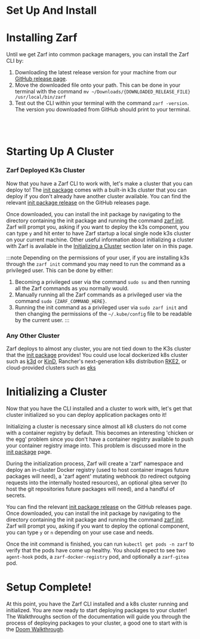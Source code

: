 # Set Up And Install

<!-- TODO: I @jperry am still confused about what the difference between this page the other install/setup sections should be.. -->
<!--       ex. The 'Getting Started' page has an 'Installing Zarf' section that I copied this from.. -->
# Installing Zarf
<!-- TODO: @JPERRY Look at how other tools/apps do their instillation instructions -->
Until we get Zarf into common package managers, you can install the Zarf CLI by:
1. Downloading the latest release version for your machine from our [GitHub release page](https://github.com/defenseunicorns/zarf/releases).
2. Move the downloaded file onto your path. This can be done in your terminal with the command `mv ~/Downloads/{DOWNLOADED_RELEASE_FILE} /usr/local/bin/zarf`
3. Test out the CLI within your terminal with the command `zarf -version`. The version you downloaded from GitHub should print to your terminal.

<br />
<br />

# Starting Up A Cluster

### Zarf Deployed K3s Cluster
<!-- TODO: Some duplicated information from the 'Common CLI Uses' page incoming... -->
Now that you have a Zarf CLI to work with, let's make a cluster that you can deploy to! The [init package](../4-user-guide/2-zarf-packages/3-the-zarf-init-package.md) comes with a built-in k3s cluster that you can deploy if you don't already have another cluster available. You can find the relevant [init package release](https://github.com/defenseunicorns/zarf/releases) on the GitHub releases page.

Once downloaded, you can install the init package by navigating to the directory containing the init package and running the command [zarf init](../4-user-guide/1-the-zarf-cli/100-cli-commands/zarf_init.md). Zarf will prompt you, asking if you want to deploy the k3s component, you can type `y` and hit enter to have Zarf startup a local single node k3s cluster on your current machine. Other useful information about initializing a cluster with Zarf is available in the [Initializing a Cluster](./0-set-up-and-install.md#initializing-) section later on in this page.

:::note
Depending on the permissions of your user, if you are installing k3s through the `zarf init` command you may need to run the command as a privileged user. This can be done by either:

1. Becoming a privileged user via the command `sudo su` and then running all the Zarf commands as you normally would.
2. Manually running all the Zarf commands as a privileged user via the command `sudo {ZARF_COMMAND_HERE}`.
3. Running the init command as a privileged user via `sudo zarf init` and then changing the permissions of the `~/.kube/config` file to be readable by the current user.
:::

### Any Other Cluster
<!-- TODO: Link to a support matrix of k8 distros -->
Zarf deploys to almost any cluster, you are not tied down to the K3s cluster that the [init package](../4-user-guide/2-zarf-packages/3-the-zarf-init-package.md) provides!  You could use local dockerized k8s cluster such as [k3d](https://k3d.io/v5.4.1/) or [KinD](https://kind.sigs.k8s.io/), Rancher's next-generation k8s distribution [RKE2](https://docs.rke2.io/), or cloud-provided clusters such as [eks](https://aws.amazon.com/eks/)


# Initializing a Cluster
<!-- TODO: Some duplicated information from the 'Common CLI Uses' page incoming... -->

Now that you have the CLI installed and a cluster to work with, let's get that cluster initialized so you can deploy application packages onto it! 

Initializing a cluster is necessary since almost all k8 clusters do not come with a container registry by default. This becomes an interesting 'chicken or the egg' problem since you don't have a container registry available to push your container registry image into. This problem is discussed more in the [init package](./../4-user-guide/2-zarf-packages/3-the-zarf-init-package.md) page. 

During the initialization process, Zarf will create a 'zarf' namespace and deploy an in-cluster Docker registry (used to host container images future packages will need), a 'zarf agent' mutating webhook (to redirect outgoing requests into the internally hosted resources), an optional gitea server (to host the git repositories future packages will need), and a handful of secrets.

You can find the relevant [init package release](https://github.com/defenseunicorns/zarf/releases) on the GitHub releases page. Once downloaded, you can install the init package by navigating to the directory containing the init package and running the command [zarf init](../4-user-guide/1-the-zarf-cli/100-cli-commands/zarf_init.md). Zarf will prompt you, asking if you want to deploy the optional component, you can type `y` or `n` depending on your use case and needs.

Once the init command is finished, you can run `kubectl get pods -n zarf` to verify that the pods have come up healthy. You should expect to see two `agent-hook` pods,  a `zarf-docker-registry` pod, and optionally a `zarf-gitea` pod.


# Setup Complete!
<!-- TODO: FIX THIS LINK -->
At this point, you have the Zarf CLI installed and a k8s cluster running and initialized. You are now ready to start deploying packages to your cluster! The Walkthroughs section of the documentation will guide you through the process of deploying packages to your cluster, a good one to start with is the [Doom Walkthrough](https://google.com).
